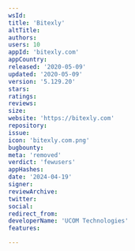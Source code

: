 ```yaml
---
wsId: 
title: 'Bitexly'
altTitle: 
authors: 
users: 10
appId: 'bitexly.com'
appCountry: 
released: '2020-05-09'
updated: '2020-05-09'
version: '5.129.20'
stars: 
ratings: 
reviews: 
size: 
website: 'https://bitexly.com'
repository: 
issue: 
icon: 'bitexly.com.png'
bugbounty: 
meta: 'removed'
verdict: 'fewusers'
appHashes: 
date: '2024-04-19'
signer: 
reviewArchive: 
twitter: 
social: 
redirect_from: 
developerName: 'UCOM Technologies'
features: 

---
```


